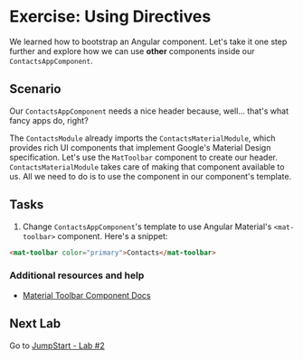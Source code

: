 # Exercise: Using Directives

We learned how to bootstrap an Angular component. Let's take it one step further and explore how we can use **other** components inside our `ContactsAppComponent`.

## Scenario

Our `ContactsAppComponent` needs a nice header because, well... that's what fancy apps do, right?

The `ContactsModule` already imports the `ContactsMaterialModule`, which provides rich UI components that implement Google's Material Design specification.
Let's use the `MatToolbar` component to create our header. `ContactsMaterialModule` takes care of making that component available to us.
All we need to do is to use the component in our component's template.

## Tasks

1. Change `ContactsAppComponent`'s template to use Angular Material's `<mat-toolbar>` component. Here's a snippet:

  ```html
  <mat-toolbar color="primary">Contacts</mat-toolbar>
  ```

### Additional resources and help

- [Material Toolbar Component Docs](https://material.angular.io/components/toolbar/overview)


## Next Lab

Go to [JumpStart - Lab #2](exercise-2_display-first-contact.md)
